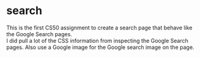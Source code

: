 # search
This is the first CS50 assignment to create a search page that behave like the Google Search pages.   
I did pull a lot of the CSS information from inspecting the Google Search pages.
Also use a Google image for the Google search image on the page.  

